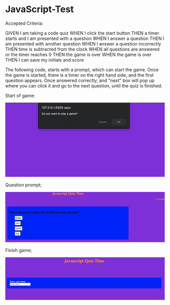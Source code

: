 # JavaScript-Test

Accepted Criteria:

GIVEN I am taking a code quiz
WHEN I click the start button
THEN a timer starts and I am presented with a question
WHEN I answer a question
THEN I am presented with another question
WHEN I answer a question incorrectly
THEN time is subtracted from the clock
WHEN all questions are answered or the timer reaches 0
THEN the game is over
WHEN the game is over
THEN I can save my initials and score



The following code, starts with a prompt, which can start the game. Once the game is started, there is a timer on the right hand side, and the first question appears. Once answered correctly, and "next" box will pop up where you can click it and go to the next question, until the quiz is finished.


Start of game:

![getting started](./images/start.jpg)



Question prompt;

![getting started](./images/Question.jpg)




Finish game;

![getting started](./images/end.jpg)